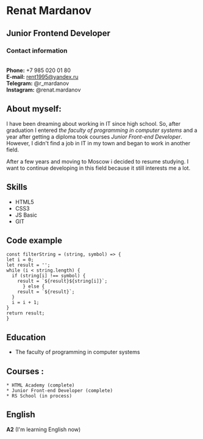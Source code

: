 # Renat Mardanov
## Junior Frontend Developer
### Contact information
\
**Phone:** +7 985 020 01 80\
**E-mail:** rent1995@yandex.ru\
**Telegram:** @r_mardanov\
**Instagram:** @renat.mardanov 

## About myself:

I have been dreaming about working in IT since high school. So, after graduation I entered *the faculty of programming in computer systems* and a year after getting a diploma took courses *Junior Front-end Developer*. However, I didn't find a job in IT in my town and began to work in another field.

After a few years and moving to Moscow i decided to resume studying. I want to continue developing in this field because it still interests me a lot.

## Skills

* HTML5
* CSS3
* JS Basic
* GIT

## Code example

```
const filterString = (string, symbol) => {
let i = 0;
let result = '';
while (i < string.length) {
  if (string[i] !== symbol) {
    result = `${result}${string[i]}`;
      } else {
    result = `${result}`;
  }
  i = i + 1;
}
return result;
}
```
## Education
* The faculty of programming in computer systems
## Courses :
    * HTML Academy (complete)
    * Junior Front-end Developer (complete)
    * RS School (in process)

## English

**A2** (I'm learning English now)
